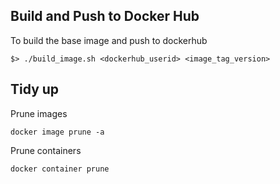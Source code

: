 ## Build and Push to Docker Hub

To build the base image and push to dockerhub
```
$> ./build_image.sh <dockerhub_userid> <image_tag_version>
```

## Tidy up

Prune images
```
docker image prune -a
```

Prune containers
```
docker container prune
```
